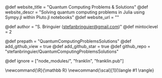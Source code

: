 <!--
Add here global page variables to use throughout your
website.
The website_* must be defined for the RSS to work
-->
@def website_title = "Quantum Computing Problems & Solutions"
@def website_descr = "Solving quantum computing problems in Julia using Sympy.jl within Pluto.jl notebooks"
@def website_url   = ""

@def author = "S. Bringuier (stefanbringuier@gmail.com)"
@def mintoclevel = 2

@def prepath = "QuantumComputingProblemsSolutions"
@def add_github_view = true @def add_github_star = true @def github_repo = "stefanbringuier/QuantumComputingProblemsSolutions"

<!--
Add here files or directories that should be ignored by Franklin, otherwise
these files might be copied and, if markdown, processed by Franklin which
you might not want. Indicate directories by ending the name with a `/`.
-->
@def ignore = ["node_modules/", "franklin", "franklin.pub"]

<!--
Add here global latex commands to use throughout your
pages. It can be math commands but does not need to be.
For instance:
* \newcommand{\phrase}{This is a long phrase to copy.}
-->
\newcommand{\R}{\mathbb R}
\newcommand{\scal}[1]{\langle #1 \rangle}
